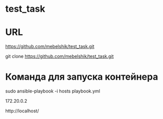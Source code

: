 # test_task

# URL
https://github.com/mebelshik/test_task.git


git clone https://github.com/mebelshik/test_task.git

# Команда для запуска контейнера
sudo ansible-playbook -i hosts playbook.yml

172.20.0.2

http://localhost/

